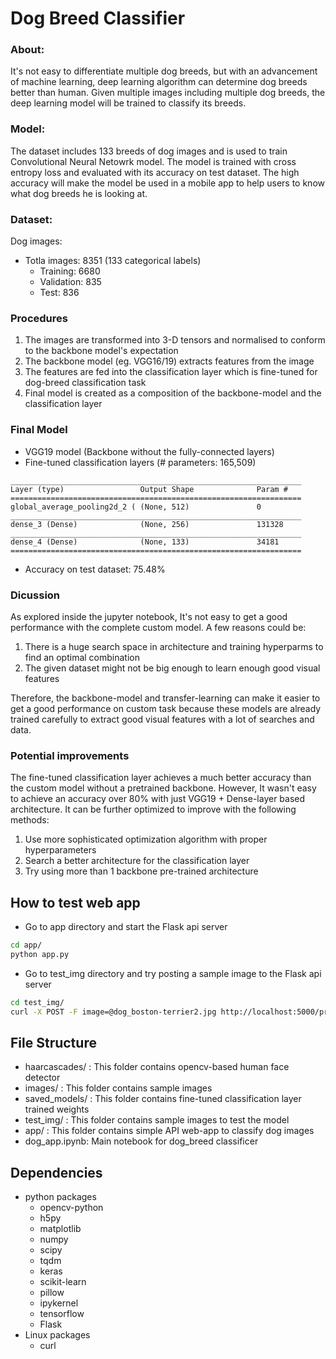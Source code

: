 # Dog Breed Classifier 

### About: 

It's not easy to differentiate multiple dog breeds, but with an advancement of machine learning, deep learning algorithm can determine dog breeds better than human. Given multiple images including multiple dog breeds, the deep learning model will be trained to classify its breeds.

### Model:
The dataset includes 133 breeds of dog images and is used to train Convolutional Neural Netowrk model. The model is trained with cross entropy loss and evaluated with its accuracy on test dataset. The high accuracy will make the model be used in a mobile app to help users to know what dog breeds he is looking at.

### Dataset:

Dog images: 
- Totla images: 8351 (133 categorical labels)
  - Training: 6680
  - Validation: 835
  - Test: 836

### Procedures
1. The images are transformed into 3-D tensors and normalised to conform to the backbone model's expectation
2. The backbone model (eg. VGG16/19) extracts features from the image
3. The features are fed into the classification layer which is fine-tuned for dog-breed classification task
4. Final model is created as a composition of the backbone-model and the classification layer

### Final Model
- VGG19 model (Backbone without the fully-connected layers)
- Fine-tuned classification layers (# parameters: 165,509)
```
_________________________________________________________________
Layer (type)                 Output Shape              Param #   
=================================================================
global_average_pooling2d_2 ( (None, 512)               0         
_________________________________________________________________
dense_3 (Dense)              (None, 256)               131328    
_________________________________________________________________
dense_4 (Dense)              (None, 133)               34181     
=================================================================
```

- Accuracy on test dataset: 75.48%

### Dicussion
As explored inside the jupyter notebook, It's not easy to get a good performance with the complete custom model. A few reasons could be:

1. There is a huge search space in architecture and training hyperparms to find an optimal combination
2. The given dataset might not be big enough to learn enough good visual features

Therefore, the backbone-model and transfer-learning can make it easier to get a good performance on custom task because these models are already trained carefully to extract good visual features with a lot of searches and data.

### Potential improvements

The fine-tuned classification layer achieves a much better accuracy than the custom model without a pretrained backbone. However, It wasn't easy to achieve an accuracy over 80% with just VGG19 + Dense-layer based architecture. It can be further optimized to improve with the following methods:

1. Use more sophisticated optimization algorithm with proper hyperparameters
2. Search a better architecture for the classification layer
3. Try using more than 1 backbone pre-trained architecture 

## How to test web app

- Go to app directory and start the Flask api server
```bash
cd app/
python app.py
```

- Go to test_img directory and try posting a sample image to the Flask api server
```bash
cd test_img/
curl -X POST -F image=@dog_boston-terrier2.jpg http://localhost:5000/predict
```


## File Structure

- haarcascades/ : This folder contains opencv-based human face detector
- images/ : This folder contains sample images
- saved_models/ : This folder contains fine-tuned classification layer trained weights
- test_img/ : This folder contains sample images to test the model
- app/ : This folder contains simple API web-app to classify dog images
- dog_app.ipynb: Main notebook for dog_breed classificer


## Dependencies

- python packages
  - opencv-python
  - h5py
  - matplotlib
  - numpy
  - scipy
  - tqdm
  - keras
  - scikit-learn
  - pillow
  - ipykernel
  - tensorflow
  - Flask
- Linux packages
  - curl